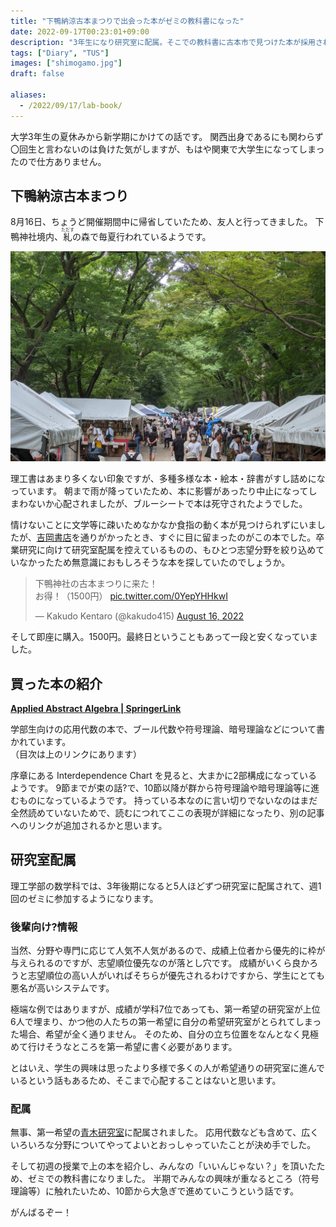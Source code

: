 ```yaml
---
title: "下鴨納涼古本まつりで出会った本がゼミの教科書になった"
date: 2022-09-17T00:23:01+09:00
description: "3年生になり研究室に配属。そこでの教科書に古本市で見つけた本が採用されて、こんなこともあるんだなーと思った話"
tags: ["Diary", "TUS"]
images: ["shimogamo.jpg"]
draft: false

aliases:
  - /2022/09/17/lab-book/
---
```


大学3年生の夏休みから新学期にかけての話です。
関西出身であるにも関わらず〇回生と言わないのは負けた気がしますが、もはや関東で大学生になってしまったので仕方ありません。

## 下鴨納涼古本まつり

8月16日、ちょうど開催期間中に帰省していたため、友人と行ってきました。
下鴨神社境内、<ruby>糺<rt>ただす</rt></ruby>の森で毎夏行われているようです。

![下鴨納涼古本まつりの様子](shimogamo.jpg)

理工書はあまり多くない印象ですが、多種多様な本・絵本・辞書がすし詰めになっています。
朝まで雨が降っていたため、本に影響があったり中止になってしまわないか心配されましたが、ブルーシートで本は死守されたようでした。

情けないことに文学等に疎いためなかなか食指の動く本が見つけられずにいましたが、[吉岡書店](http://www.yoshiokasyoten.sakura.ne.jp/kosyo/index.html)を通りがかったとき、すぐに目に留まったのがこの本でした。卒業研究に向けて研究室配属を控えているものの、もひとつ志望分野を絞り込めていなかったため無意識におもしろそうな本を探していたのでしょうか。

<blockquote class="twitter-tweet"><p lang="ja" dir="ltr">下鴨神社の古本まつりに来た！<br>お得！（1500円） <a href="https://t.co/0YepYHHkwI">pic.twitter.com/0YepYHHkwI</a></p>&mdash; Kakudo Kentaro (@kakudo415) <a href="https://twitter.com/kakudo415/status/1559397655813713922?ref_src=twsrc%5Etfw">August 16, 2022</a></blockquote> <script async src="https://platform.twitter.com/widgets.js" charset="utf-8"></script>

そして即座に購入。1500円。最終日ということもあって一段と安くなっていました。

## 買った本の紹介

[**Applied Abstract Algebra | SpringerLink**](https://link.springer.com/book/10.1007/978-1-4757-2941-2)

学部生向けの応用代数の本で、ブール代数や符号理論、暗号理論などについて書かれています。  
（目次は上のリンクにあります）

序章にある Interdependence Chart を見ると、大まかに2部構成になっているようです。
9節までが束の話?で、10節以降が群から符号理論や暗号理論等に進むものになっているようです。
持っている本なのに言い切りでないなのはまだ全然読めていないためで、読むにつれてここの表現が詳細になったり、別の記事へのリンクが追加されるかと思います。

## 研究室配属

理工学部の数学科では、3年後期になると5人ほどずつ研究室に配属されて、週1回のゼミに参加するようになります。

### 後輩向け?情報

当然、分野や専門に応じて人気不人気があるので、成績上位者から優先的に枠が与えられるのですが、志望順位優先なのが落とし穴です。
成績がいくら良かろうと志望順位の高い人がいればそちらが優先されるわけですから、学生にとても悪名が高いシステムです。

極端な例ではありますが、成績が学科7位であっても、第一希望の研究室が上位6人で埋まり、かつ他の人たちの第一希望に自分の希望研究室がとられてしまった場合、希望が全く通りません。
そのため、自分の立ち位置をなんとなく見極めて行けそうなところを第一希望に書く必要があります。

とはいえ、学生の興味は思ったより多様で多くの人が希望通りの研究室に進んでいるという話もあるため、そこまで心配することはないと思います。

### 配属

無事、第一希望の[青木研究室](https://www.ma.noda.tus.ac.jp/u/ha/index-j.html)に配属されました。
応用代数なども含めて、広くいろいろな分野についてやってよいとおっしゃっていたことが決め手でした。

そして初週の授業で上の本を紹介し、みんなの「いいんじゃない？」を頂いたため、ゼミでの教科書になりました。
半期でみんなの興味が重なるところ（符号理論等）に触れたいため、10節から大急ぎで進めていこうという話です。

がんばるぞー！
